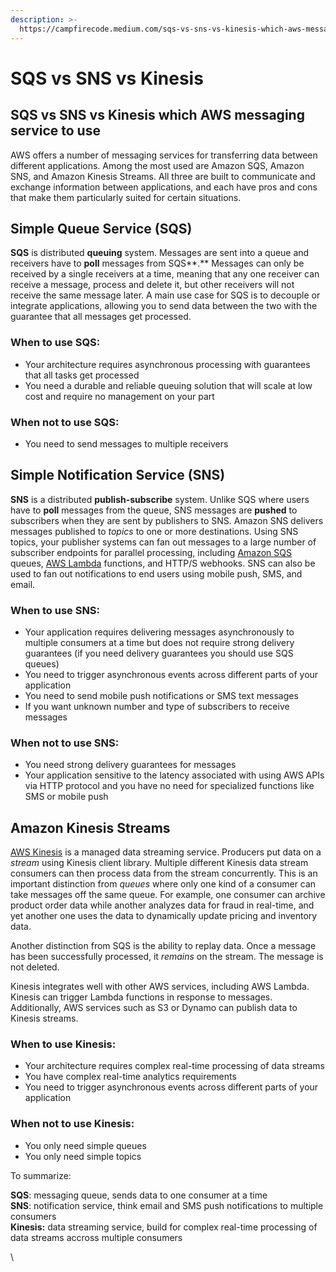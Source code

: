 ```yaml
---
description: >-
  https://campfirecode.medium.com/sqs-vs-sns-vs-kinesis-which-aws-messaging-service-to-use-1fa3aa6be97d
---
```


# SQS vs SNS vs Kinesis

## SQS vs SNS vs Kinesis which AWS messaging service to use <a href="#5c93" id="5c93"></a>

AWS offers a number of messaging services for transferring data between different applications. Among the most used are Amazon SQS, Amazon SNS, and Amazon Kinesis Streams. All three are built to communicate and exchange information between applications, and each have pros and cons that make them particularly suited for certain situations.

## Simple Queue Service (SQS) <a href="#6947" id="6947"></a>

**SQS** is distributed **queuing** system. Messages are sent into a queue and receivers have to **poll** messages from SQS**.** Messages can only be received by a single receivers at a time, meaning that any one receiver can receive a message, process and delete it, but other receivers will not receive the same message later. A main use case for SQS is to decouple or integrate applications, allowing you to send data between the two with the guarantee that all messages get processed.

### When to use SQS: <a href="#4a43" id="4a43"></a>

* Your architecture requires asynchronous processing with guarantees that all tasks get processed
* You need a durable and reliable queuing solution that will scale at low cost and require no management on your part

### When not to use SQS: <a href="#4b17" id="4b17"></a>

* You need to send messages to multiple receivers

## Simple Notification Service (SNS) <a href="#c77c" id="c77c"></a>

**SNS** is a distributed **publish-subscribe** system. Unlike SQS where users have to **poll** messages from the queue, SNS messages are **pushed** to subscribers when they are sent by publishers to SNS. Amazon SNS delivers messages published to _topics_ to one or more destinations. Using SNS topics, your publisher systems can fan out messages to a large number of subscriber endpoints for parallel processing, including [Amazon SQS](https://aws.amazon.com/sqs/) queues, [AWS Lambda](https://aws.amazon.com/lambda/) functions, and HTTP/S webhooks. SNS can also be used to fan out notifications to end users using mobile push, SMS, and email.

### When to use SNS: <a href="#d808" id="d808"></a>

* Your application requires delivering messages asynchronously to multiple consumers at a time but does not require strong delivery guarantees (if you need delivery guarantees you should use SQS queues)
* You need to trigger asynchronous events across different parts of your application
* You need to send mobile push notifications or SMS text messages
* If you want unknown number and type of subscribers to receive messages

### When not to use SNS: <a href="#debc" id="debc"></a>

* You need strong delivery guarantees for messages
* Your application sensitive to the latency associated with using AWS APIs via HTTP protocol and you have no need for specialized functions like SMS or mobile push

## Amazon Kinesis Streams <a href="#6420" id="6420"></a>

[AWS Kinesis](https://docs.aws.amazon.com/streams/latest/dev/introduction.html) is a managed data streaming service. Producers put data on a _stream_ using Kinesis client library. Multiple different Kinesis data stream consumers can then process data from the stream concurrently. This is an important distinction from _queues_ where only one kind of a consumer can take messages off the same queue. For example, one consumer can archive product order data while another analyzes data for fraud in real-time, and yet another one uses the data to dynamically update pricing and inventory data.

Another distinction from SQS is the ability to replay data. Once a message has been successfully processed, it _remains_ on the stream. The message is not deleted.

Kinesis integrates well with other AWS services, including AWS Lambda. Kinesis can trigger Lambda functions in response to messages. Additionally, AWS services such as S3 or Dynamo can publish data to Kinesis streams.

### When to use Kinesis: <a href="#e2b1" id="e2b1"></a>

* Your architecture requires complex real-time processing of data streams
* You have complex real-time analytics requirements
* You need to trigger asynchronous events across different parts of your application

### When not to use Kinesis: <a href="#33ab" id="33ab"></a>

* You only need simple queues
* You only need simple topics

To summarize:

**SQS**: messaging queue, sends data to one consumer at a time\
**SNS**: notification service, think email and SMS push notifications to multiple consumers\
**Kinesis:** data streaming service, build for complex real-time processing of data streams accross multiple consumers

\
